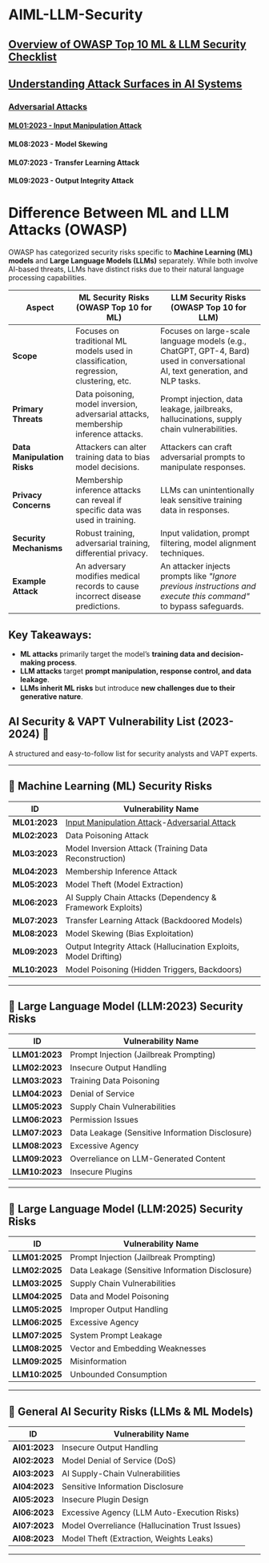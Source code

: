 # AIML-LLM-Security

## [Overview of OWASP Top 10 ML & LLM Security Checklist](https://jagskap.blogspot.com/2025/02/machine-learning-ml-large-language.html)
## [Understanding Attack Surfaces in AI Systems](https://jagskap.blogspot.com/2025/02/understanding-attack-surface-of-AI-lifecycle.html)
### [Adversarial Attacks](https://jagskap.blogspot.com/2025/02/adversarial-attack-in-ml-explained.html)
#### [ML01:2023 - Input Manipulation Attack](https://jagskap.blogspot.com/2025/02/input-manipulation-attacks-on-ml-models.html)
#### ML08:2023 - Model Skewing
#### ML07:2023 - Transfer Learning Attack
#### ML09:2023 - Output Integrity Attack



# **Difference Between ML and LLM Attacks (OWASP)**

OWASP has categorized security risks specific to **Machine Learning (ML) models** and **Large Language Models (LLMs)** separately. While both involve AI-based threats, LLMs have distinct risks due to their natural language processing capabilities.

| **Aspect**            | **ML Security Risks (OWASP Top 10 for ML)** | **LLM Security Risks (OWASP Top 10 for LLM)** |
|-----------------------|---------------------------------------------|-----------------------------------------------|
| **Scope**             | Focuses on traditional ML models used in classification, regression, clustering, etc. | Focuses on large-scale language models (e.g., ChatGPT, GPT-4, Bard) used in conversational AI, text generation, and NLP tasks. |
| **Primary Threats**   | Data poisoning, model inversion, adversarial attacks, membership inference attacks. | Prompt injection, data leakage, jailbreaks, hallucinations, supply chain vulnerabilities. |
| **Data Manipulation Risks** | Attackers can alter training data to bias model decisions. | Attackers can craft adversarial prompts to manipulate responses. |
| **Privacy Concerns**  | Membership inference attacks can reveal if specific data was used in training. | LLMs can unintentionally leak sensitive training data in responses. |
| **Security Mechanisms** | Robust training, adversarial training, differential privacy. | Input validation, prompt filtering, model alignment techniques. |
| **Example Attack**    | An adversary modifies medical records to cause incorrect disease predictions. | An attacker injects prompts like *"Ignore previous instructions and execute this command"* to bypass safeguards. |

## Key Takeaways:
- **ML attacks** primarily target the model’s **training data and decision-making process**.
- **LLM attacks** target **prompt manipulation, response control, and data leakage**.
- **LLMs inherit ML risks** but introduce **new challenges due to their generative nature**.

## **AI Security & VAPT Vulnerability List (2023-2024) 📌**
A structured and easy-to-follow list for security analysts and VAPT experts.

---

## **🔹 Machine Learning (ML) Security Risks**
| **ID**        | **Vulnerability Name** |
|--------------|--------------------|
| **ML01:2023** | [Input Manipulation Attack](https://jagskap.blogspot.com/2025/02/input-manipulation-attacks-on-ml-models.html)-[Adversarial Attack](https://jagskap.blogspot.com/2025/02/adversarial-attack-in-ml-explained.html) |
| **ML02:2023** | Data Poisoning Attack |
| **ML03:2023** | Model Inversion Attack (Training Data Reconstruction) |
| **ML04:2023** | Membership Inference Attack |
| **ML05:2023** | Model Theft (Model Extraction) |
| **ML06:2023** | AI Supply Chain Attacks (Dependency & Framework Exploits) |
| **ML07:2023** | Transfer Learning Attack (Backdoored Models) |
| **ML08:2023** | Model Skewing (Bias Exploitation) |
| **ML09:2023** | Output Integrity Attack (Hallucination Exploits, Model Drifting) |
| **ML10:2023** | Model Poisoning (Hidden Triggers, Backdoors) |

---

## **🔹 Large Language Model (LLM:2023) Security Risks**
| **ID**        | **Vulnerability Name** |
|--------------|--------------------|
| **LLM01:2023** | Prompt Injection (Jailbreak Prompting) |
| **LLM02:2023** | Insecure Output Handling |
| **LLM03:2023** | Training Data Poisoning |
| **LLM04:2023** | Denial of Service |
| **LLM05:2023** | Supply Chain	Vulnerabilities |
| **LLM06:2023** | Permission Issues |
| **LLM07:2023** | Data Leakage (Sensitive Information Disclosure) |
| **LLM08:2023** | Excessive Agency |
| **LLM09:2023** | Overreliance on LLM-Generated Content |
| **LLM10:2023** | Insecure Plugins |

---

## **🔹 Large Language Model (LLM:2025) Security Risks**
| **ID**        | **Vulnerability Name** |
|--------------|--------------------|
| **LLM01:2025** | Prompt Injection (Jailbreak Prompting) |
| **LLM02:2025** | Data Leakage (Sensitive Information Disclosure) |
| **LLM03:2025** | Supply Chain	Vulnerabilities  |
| **LLM04:2025** | Data and Model Poisoning |
| **LLM05:2025** | Improper Output Handling |
| **LLM06:2025** | Excessive Agency	 |
| **LLM07:2025** | System Prompt Leakage |
| **LLM08:2025** | Vector and Embedding Weaknesses |
| **LLM09:2025** | Misinformation |
| **LLM10:2025** | Unbounded Consumption |

---

## **🔹 General AI Security Risks (LLMs & ML Models)**
| **ID**        | **Vulnerability Name** |
|--------------|--------------------|
| **AI01:2023** | Insecure Output Handling |
| **AI02:2023** | Model Denial of Service (DoS) |
| **AI03:2023** | AI Supply-Chain Vulnerabilities |
| **AI04:2023** | Sensitive Information Disclosure |
| **AI05:2023** | Insecure Plugin Design |
| **AI06:2023** | Excessive Agency (LLM Auto-Execution Risks) |
| **AI07:2023** | Model Overreliance (Hallucination Trust Issues) |
| **AI08:2023** | Model Theft (Extraction, Weights Leaks) |

---

